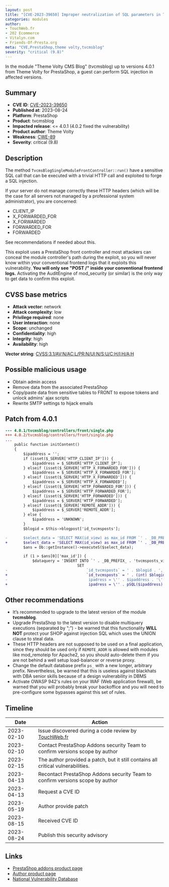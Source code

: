 ```yaml
---
layout: post
title: "[CVE-2023-39650] Improper neutralization of SQL parameters in Theme Volty CMS Blog module for PrestaShop"
categories: modules
author:
- TouchWeb.fr
- 202 Ecommerce
- Vitalyn.com
- Friends-Of-Presta.org
meta: "CVE,PrestaShop,theme volty,tvcmsblog"
severity: "critical (9.8)"
---
```


In the module "Theme Volty CMS Blog" (tvcmsblog) up to versions 4.0.1 from Theme Volty for PrestaShop, a guest can perform SQL injection in affected versions.


## Summary

* **CVE ID**: [CVE-2023-39650](https://cve.mitre.org/cgi-bin/cvename.cgi?name=CVE-2023-39650)
* **Published at**: 2023-08-24
* **Platform**: PrestaShop
* **Product**: tvcmsblog
* **Impacted release**: <= 4.0.1 (4.0.2 fixed the vulnerability)
* **Product author**: Theme Volty
* **Weakness**: [CWE-89](https://cwe.mitre.org/data/definitions/89.html)
* **Severity**: critical (9.8)

## Description

The method `TvcmsBlogSingleModuleFrontController::run()` have a sensitive SQL call that can be executed with a trivial HTTP call and exploited to forge a SQL injection.

If your server do not manage correctly these HTTP headers (which will be the case for all servers not managed by a professional system administrator), you are concerned: 

- CLIENT_IP
- X_FORWARDED_FOR
- X_FORWARDED
- FORWARDED_FOR
- FORWARDED

See recommendations if needed about this.

This exploit uses a PrestaShop front controller and most attackers can conceal the module controller's path during the exploit, so you will never know within your conventional frontend logs that it exploits this vulnerability. **You will only see "POST /" inside your conventional frontend logs.** Activating the AuditEngine of mod_security (or similar) is the only way to get data to confirm this exploit.

## CVSS base metrics

* **Attack vector**: network
* **Attack complexity**: low
* **Privilege required**: none
* **User interaction**: none
* **Scope**: unchanged
* **Confidentiality**: high
* **Integrity**: high
* **Availability**: high

**Vector string**: [CVSS:3.1/AV:N/AC:L/PR:N/UI:N/S:U/C:H/I:H/A:H](https://nvd.nist.gov/vuln-metrics/cvss/v3-calculator?vector=AV:N/AC:L/PR:N/UI:N/S:U/C:H/I:H/A:H)

## Possible malicious usage

* Obtain admin access
* Remove data from the associated PrestaShop
* Copy/paste data from sensitive tables to FRONT to expose tokens and unlock admins' ajax scripts
* Rewrite SMTP settings to hijack emails

## Patch from 4.0.1

```diff
--- 4.0.1/tvcmsblog/controllers/front/single.php
+++ 4.0.2/tvcmsblog/controllers/front/single.php
...
    public function initContent()
    {
        $ipaddress = '';
        if (isset($_SERVER['HTTP_CLIENT_IP'])) {
            $ipaddress = $_SERVER['HTTP_CLIENT_IP'];
        } elseif (isset($_SERVER['HTTP_X_FORWARDED_FOR'])) {
            $ipaddress = $_SERVER['HTTP_X_FORWARDED_FOR'];
        } elseif (isset($_SERVER['HTTP_X_FORWARDED'])) {
            $ipaddress = $_SERVER['HTTP_X_FORWARDED'];
        } elseif (isset($_SERVER['HTTP_FORWARDED_FOR'])) {
            $ipaddress = $_SERVER['HTTP_FORWARDED_FOR'];
        } elseif (isset($_SERVER['HTTP_FORWARDED'])) {
            $ipaddress = $_SERVER['HTTP_FORWARDED'];
        } elseif (isset($_SERVER['REMOTE_ADDR'])) {
            $ipaddress = $_SERVER['REMOTE_ADDR'];
        } else {
            $ipaddress = 'UNKNOWN';
        }
        $blogid = $this->blogpost['id_tvcmsposts'];

-       $select_data = 'SELECT MAX(id_view) as max_id FROM `' . _DB_PREFIX_ . 'tvcmsposts_view` where `id_tvcmsposts` = ' . $blogid . ' AND `ipadress` = \'' . $ipaddress . '\' ';
+       $select_data = 'SELECT MAX(id_view) as max_id FROM `' . _DB_PREFIX_ . 'tvcmsposts_view` where `id_tvcmsposts` = ' . (int) $blogid . ' AND `ipadress` = \'' . pSQL($ipaddress) . '\' ';
        $ans = Db::getInstance()->executeS($select_data);

        if (1 > $ans[0]['max_id']) {
            $dataquery = 'INSERT INTO `' . _DB_PREFIX_ . 'tvcmsposts_view`
                                SET 
-                                   `id_tvcmsposts` = ' . $blogid . ',
+                                   `id_tvcmsposts` = ' . (int) $blogid . ',
-                                    ipadress = \'' . $ipaddress . '\'';
+                                    ipadress = \'' . pSQL($ipaddress) . '\'';
```

## Other recommendations

* It’s recommended to upgrade to the latest version of the module **tvcmsblog**.
* Upgrade PrestaShop to the latest version to disable multiquery executions (separated by “;”) - be warned that this functionality **WILL NOT** protect your SHOP against injection SQL which uses the UNION clause to steal data.
* These HTTP headers are not supposed to be used on a final application, since they should be used only if `REMOTE_ADDR` is allowed with modules like mod_remoteip for Apache2, so you should auto-delete them if you are not behind a well setup load-balancer or reverse proxy.
* Change the default database prefix `ps_` with a new longer, arbitrary prefix. Nevertheless, be warned that this is useless against blackhats with DBA senior skills because of a design vulnerability in DBMS
* Activate OWASP 942's rules on your WAF (Web application firewall), be warned that you will probably break your backoffice and you will need to pre-configure some bypasses against this set of rules.

## Timeline

| Date | Action |
|--|--|
| 2023-02-10 | Issue discovered during a code review by [TouchWeb.fr](https://www.touchweb.fr) |
| 2023-02-10 | Contact PrestaShop Addons security Team to confirm versions scope by author |
| 2023-02-15 | The author provided a patch, but it still contains all critical vulnerabilities. |
| 2023-04-13 | Recontact PrestaShop Addons security Team to confirm versions scope by author |
| 2023-04-13 | Request a CVE ID |
| 2023-05-19 | Author provide patch |
| 2023-08-15 | Received CVE ID |
| 2023-08-24 | Publish this security advisory |

## Links

* [PrestaShop addons product page](https://addons.prestashop.com/fr/themes-electronique-high-tech/29992-electron-mega-electronique-high-tech-store.html)
* [Author product page](https://themevolty.com/electron-mega-electronic-store)
* [National Vulnerability Database](https://nvd.nist.gov/vuln/detail/CVE-2023-39650)
